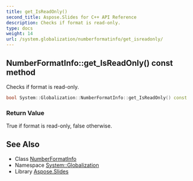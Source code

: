 ```yaml
---
title: get_IsReadOnly()
second_title: Aspose.Slides for C++ API Reference
description: Checks if format is read-only.
type: docs
weight: 14
url: /system.globalization/numberformatinfo/get_isreadonly/
---
```

## NumberFormatInfo::get_IsReadOnly() const method


Checks if format is read-only.

```cpp
bool System::Globalization::NumberFormatInfo::get_IsReadOnly() const
```


### Return Value

True if format is read-only, false otherwise.

## See Also

* Class [NumberFormatInfo](../)
* Namespace [System::Globalization](../../)
* Library [Aspose.Slides](../../../)